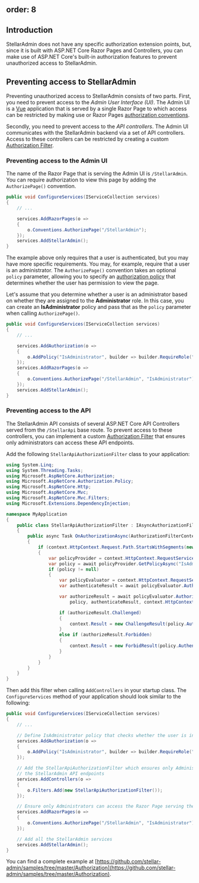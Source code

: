 order: 8
---

## Introduction

StellarAdmin does not have any specific authorization extension points, but, since it is built with ASP.NET Core Razor Pages and Controllers, you can make use of ASP.NET Core's built-in authorization features to prevent unauthorized access to StellarAdmin.

## Preventing access to StellarAdmin

Preventing unauthorized access to StellarAdmin consists of two parts. First, you need to prevent access to the _Admin User Interface (UI)_. The Admin UI is a [Vue](https://vuejs.org/) application that is served by a single Razor Page to which access can be restricted by making use or Razor Pages [authorization conventions](https://docs.microsoft.com/en-us/aspnet/core/security/authorization/razor-pages-authorization?view=aspnetcore-3.1).

Secondly, you need to prevent access to the _API controllers_. The Admin UI communicates with the StellarAdmin backend via a set of API controllers. Access to these controllers can be restricted by creating a custom [Authorization Filter](https://docs.microsoft.com/en-us/aspnet/core/mvc/controllers/filters?view=aspnetcore-3.1#authorization-filters).

### Preventing access to the Admin UI

The name of the Razor Page that is serving the Admin UI is `/StellarAdmin`. You can require authorization to view this page by adding the `AuthorizePage()` convention.

```cs
public void ConfigureServices(IServiceCollection services)
{
    // ...

    services.AddRazorPages(o =>
    {
        o.Conventions.AuthorizePage("/StellarAdmin");
    });
    services.AddStellarAdmin();
}
```

The example above only requires that a user is authenticated, but you may have more specific requirements. You may, for example, require that a user is an administrator. The `AuthorizePage()` convention takes an optional `policy` parameter, allowing you to specify an [authorization policy](https://docs.microsoft.com/en-us/aspnet/core/security/authorization/policies?view=aspnetcore-3.1) that determines whether the user has permission to view the page.

Let's assume that you determine whether a user is an administrator based on whether they are assigned to the **Administrator** role. In this case, you can create an **IsAdministrator** policy and pass that as the `policy` parameter when calling `AuthorizePage()`.

```cs
public void ConfigureServices(IServiceCollection services)
{
    // ...

    services.AddAuthorization(o =>
    {
        o.AddPolicy("IsAdministrator", builder => builder.RequireRole("Administrator"));
    });
    services.AddRazorPages(o =>
    {
        o.Conventions.AuthorizePage("/StellarAdmin", "IsAdministrator");
    });
    services.AddStellarAdmin();
}
```

### Preventing access to the API

The StellarAdmin API consists of several ASP.NET Core API Controllers served from the `/StellarApi` base route. To prevent access to these controllers, you can implement a custom [Authorization Filter](https://docs.microsoft.com/en-us/aspnet/core/mvc/controllers/filters?view=aspnetcore-3.1#authorization-filters) that ensures only administrators can access these API endpoints.

Add the following `StellarApiAuthorizationFilter` class to your application:

```cs
using System.Linq;
using System.Threading.Tasks;
using Microsoft.AspNetCore.Authorization;
using Microsoft.AspNetCore.Authorization.Policy;
using Microsoft.AspNetCore.Http;
using Microsoft.AspNetCore.Mvc;
using Microsoft.AspNetCore.Mvc.Filters;
using Microsoft.Extensions.DependencyInjection;

namespace MyApplication
{
    public class StellarApiAuthorizationFilter : IAsyncAuthorizationFilter
    {
        public async Task OnAuthorizationAsync(AuthorizationFilterContext context)
        {
            if (context.HttpContext.Request.Path.StartsWithSegments(new PathString("/stellarapi")))
            {
                var policyProvider = context.HttpContext.RequestServices.GetRequiredService<IAuthorizationPolicyProvider >();
                var policy = await policyProvider.GetPolicyAsync("IsAdministrator");
                if (policy != null)
                {
                    var policyEvaluator = context.HttpContext.RequestServices.GetRequiredService<IPolicyEvaluator>();
                    var authenticateResult = await policyEvaluator.AuthenticateAsync(policy, context.HttpContext);

                    var authorizeResult = await policyEvaluator.AuthorizeAsync(
                        policy, authenticateResult, context.HttpContext, context);

                    if (authorizeResult.Challenged)
                    {
                        context.Result = new ChallengeResult(policy.AuthenticationSchemes.ToArray());
                    }
                    else if (authorizeResult.Forbidden)
                    {
                        context.Result = new ForbidResult(policy.AuthenticationSchemes.ToArray());
                    }
                }
            }
        }
    }
}
```

Then add this filter when calling `AddControllers` in your startup class. The `ConfigureServices` method of your application should look similar to the following:

```cs
public void ConfigureServices(IServiceCollection services)
{
    // ...

    // Define IsAdministrator policy that checks whether the user is in the Administrator role
    services.AddAuthorization(o =>
    {
        o.AddPolicy("IsAdministrator", builder => builder.RequireRole("Administrator"));
    });

    // Add the StellarApiAuthorizationFilter which ensures only Administrators can access
    // the StellarAdmin API endpoints
    services.AddControllers(o =>
    {
        o.Filters.Add(new StellarApiAuthorizationFilter());
    });

    // Ensure only Administrators can access the Razor Page serving the StellarAdmin UI
    services.AddRazorPages(o =>
    {
        o.Conventions.AuthorizePage("/StellarAdmin", "IsAdministrator");
    });

    // Add all the StellarAdmin services
    services.AddStellarAdmin();
}
```

You can find a complete example at [https://github.com/stellar-admin/samples/tree/master/Authorization](https://github.com/stellar-admin/samples/tree/master/Authorization).